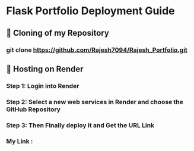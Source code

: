 # Flask Portfolio Deployment Guide

## 🚀 Cloning of my Repository

### git clone https://github.com/Rajesh7094/Rajesh_Portfolio.git

## 🚀 Hosting on Render

### Step 1: Login into Render

### Step 2: Select a new web services in Render and choose the GitHub Repository

### Step 3: Then Finally deploy it and Get the URL Link

### My Link : 
